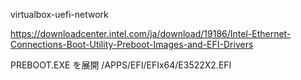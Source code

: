 virtualbox-uefi-network

https://downloadcenter.intel.com/ja/download/19186/Intel-Ethernet-Connections-Boot-Utility-Preboot-Images-and-EFI-Drivers

PREBOOT.EXE を展開
/APPS/EFI/EFIx64/E3522X2.EFI